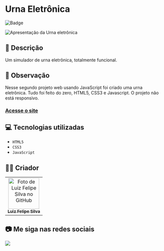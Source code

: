 # Urna Eletrônica

![Badge](http://img.shields.io/static/v1?label=STATUS&message=CONCLUIDO&color=GREEN&style=for-the-badge) 

<img src="https://github.com/luizfelipe9627/urna-eletronica/blob/main/assets/video/urna-eletronica.gif" alt="Apresentação da Urna eletrônica">

## 📄 Descrição
Um simulador de urna eletrônica, totalmente funcional.
## 📑 Observação
Nesse segundo projeto web usando JavaScript foi criado uma urna eletrônica. Tudo foi feito do zero, HTML5, CSS3 e Javascript. O projeto não está responsivo.

### <a href="https://luizfelipe9627-urna-eletronica.netlify.app">Acesse o site</a>

## 💻 Tecnologias utilizadas

- ``HTML5``
- ``CSS3``
- ``JavaScript``
  
## 🧑‍💻 Criador

<table>
  <tr>
    <td align="center">
      <a href="https://github.com/luizfelipe9627">
        <img src="https://github.com/luizfelipe9627.png" width="100px;" alt="Foto de Luiz Felipe Silva no GitHub"/><br>
        <sub>
          <b>Luiz Felipe Silva</b>
        </sub>
      </a>
    </td>
  </tr>
</table>

## 📷 Me siga nas redes sociais<br>

<p align="left">
  <a href="https://www.linkedin.com/in/luizfelipe9627/" target="_blank"><img src="https://img.shields.io/badge/-LinkedIn-%230077B5?style=for-the-badge&logo=linkedin&logoColor=white"></a>
</p>
